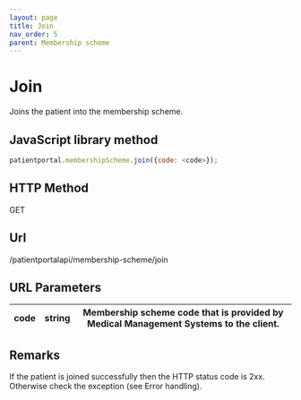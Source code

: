 ```yaml
---
layout: page
title: Join
nav_order: 5
parent: Membership scheme
---
```


# Join

Joins the patient into the membership scheme.

## JavaScript library method

```javascript
patientportal.membershipScheme.join({code: <code>});
```

## HTTP Method

GET

## ****Url****

/patientportalapi/membership-scheme/join

## URL Parameters

| code | string | Membership scheme code that is provided by Medical Management Systems to the client. |
| --- | --- | --- |

## Remarks

If the patient is joined successfully then the HTTP status code is 2xx. Otherwise check the exception (see Error handling).
